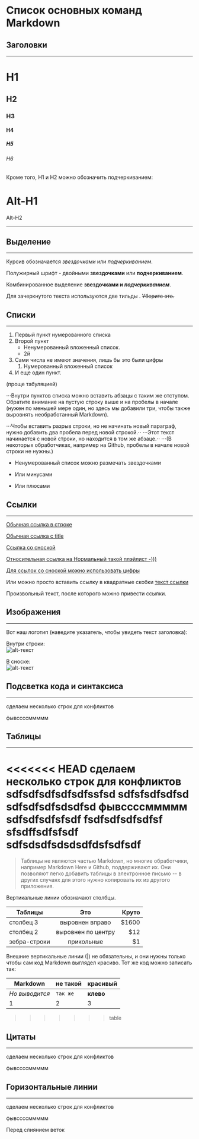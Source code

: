 # Список основных команд Markdown

## **Заголовки**
---

# H1
## H2
### H3
#### H4
##### H5
###### H6

Кроме того, H1 и H2 можно обозначить подчеркиванием:

Alt-H1
======

Alt-H2

------



## **Выделение**
---

Курсив обозначается *звездочками* или _подчеркиванием_.

Полужирный шрифт - двойными **звездочками** или __подчеркиванием__.

Комбинированное выделение **звездочками и _подчеркиванием_**.

Для зачеркнутого текста используются две тильды . ~~Уберите это.~~

## **Списки**
---

1. Первый пункт нумерованного списка
2. Второй пункт
    - Ненумерованный вложенный список.
    * 2й
1. Сами числа не имеют значения, лишь бы это были цифры
    1. Нумерованный вложенный список
4. И еще один пункт.

(проще табуляцией)

⋅⋅⋅Внутри пунктов списка можно вставить абзацы с таким же отступом. Обратите внимание на пустую строку выше и на пробелы в начале (нужен по меньшей мере один, но здесь мы добавили три, чтобы также выровнять необработанный Markdown). 

⋅⋅⋅Чтобы вставить разрыв строки, но не начинать новый параграф, нужно добавить два пробела перед новой строкой.⋅⋅
⋅⋅⋅Этот текст начинается с новой строки, но находится в том же абзаце.⋅⋅
⋅⋅⋅(В некоторых обработчиках, например на Github, пробелы в начале новой строки не нужны.)

* Ненумерованный список можно размечать звездочками
- Или минусами
+ Или плюсами

## **Ссылки**
---

[Обычная ссылка в строке](https://www.google.com)

[Обычная ссылка с title](https://www.google.com "Сайт Google")

[Ссылка со сноской][Произвольный регистронезависимый текст]

[Относительная ссылка на Нормальный такой плэйлист -)))](https://open.spotify.com/album/4ydl8Ci7OsndhI2ALnrpIv?si=vzkwVBo0TGWFEcO-oXkLew)

[Для ссылок со сноской можно использовать цифры][1]

Или можно просто вставить ссылку в квадратные скобки [текст ссылки]

Произвольный текст, после которого можно привести ссылки.

[произвольный регистронезависимый текст]: https://www.mozilla.org
[1]: http://slashdot.org
[текст ссылки]: http://www.reddit.com

## **Изображения**
---

Вот наш логотип (наведите указатель, чтобы увидеть текст заголовка):

Внутри строки:  
![alt-текст](https://i.pinimg.com/originals/ba/8d/c9/ba8dc9593b181c8fe7fcbf68a0d62c52.jpg "Я пытался, но плейлист..... ссылка выше))")

В сноске:  
![alt-текст][logo]

[logo]: https://i.pinimg.com/originals/06/ff/a2/06ffa2eb0f2a2d1b29f0c09c6abd779a.jpg
"blueprint"


## **Подсветка кода и синтаксиса**
---

сделаем несколько строк для конфликтов

фывссссммммм

## **Таблицы**
---
<<<<<<< HEAD
сделаем несколько строк для конфликтов
sdfsdfsdfsdfsdfssfsd
sdfsfsdfsdfsd
sdfsdfsdfsdsdfsd
фывссссммммм
sdfsdfsdfsfsdf
fsdfsdfsdfsdfsf
sfsdffsdfsfsdf
sdfsdsdfsdsdsdfdsfsdfsdf
=======
>Таблицы не являются частью Markdown, но многие обработчики, например Markdown Here и Github, поддерживают их. Они позволяют легко добавить таблицы в электронное письмо -- в других случаях для этого нужно копировать их из другого приложения.

Вертикальные линии обозначают столбцы.

| Таблицы       | Это                | Круто |
| ------------- |:------------------:| -----:|
| столбец 3     | выровнен вправо    | $1600 |
| столбец 2     | выровнен по центру |   $12 |
| зебра-строки  | прикольные         |    $1 |

Внешние вертикальные линии (|) не обязательны, и они нужны только чтобы сам код Markdown выглядел красиво. Тот же код можно записать так:

Markdown | не такой | красивый
--- | --- | ---
*Но выводится* | `так же` | **клево**
1 | 2 | 3
>>>>>>> table

## **Цитаты**
---

сделаем несколько строк для конфликтов

фывссссммммм
## **Горизонтальные линии**
---

сделаем несколько строк для конфликтов

фывссссммммм


Перед слиянием веток 